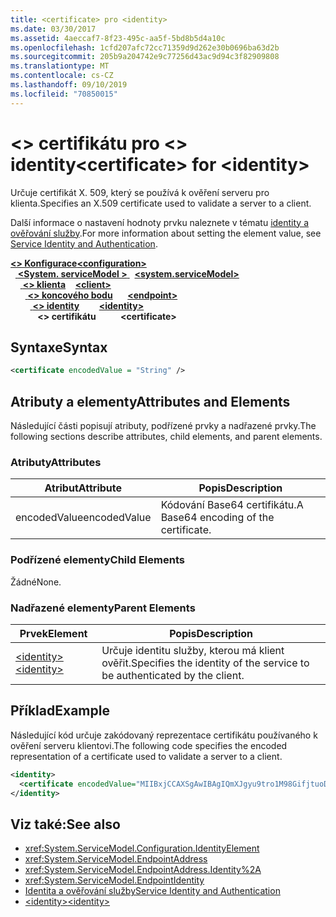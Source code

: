 ```yaml
---
title: <certificate> pro <identity>
ms.date: 03/30/2017
ms.assetid: 4aeccaf7-8f23-495c-aa5f-5bd8b5d4a10c
ms.openlocfilehash: 1cfd207afc72cc71359d9d262e30b0696ba63d2b
ms.sourcegitcommit: 205b9a204742e9c77256d43ac9d94c3f82909808
ms.translationtype: MT
ms.contentlocale: cs-CZ
ms.lasthandoff: 09/10/2019
ms.locfileid: "70850015"
---
```

# <a name="certificate-for-identity"></a><span data-ttu-id="10ca6-102">\<> certifikátu pro \<> identity</span><span class="sxs-lookup"><span data-stu-id="10ca6-102">\<certificate> for \<identity></span></span>
<span data-ttu-id="10ca6-103">Určuje certifikát X. 509, který se používá k ověření serveru pro klienta.</span><span class="sxs-lookup"><span data-stu-id="10ca6-103">Specifies an X.509 certificate used to validate a server to a client.</span></span>  
  
<span data-ttu-id="10ca6-104">Další informace o nastavení hodnoty prvku naleznete v tématu [identity a ověřování služby](../../../wcf/feature-details/service-identity-and-authentication.md).</span><span class="sxs-lookup"><span data-stu-id="10ca6-104">For more information about setting the element value, see [Service Identity and Authentication](../../../wcf/feature-details/service-identity-and-authentication.md).</span></span>  
  
<span data-ttu-id="10ca6-105">[ **\<> Konfigurace**](../configuration-element.md)</span><span class="sxs-lookup"><span data-stu-id="10ca6-105">[**\<configuration>**](../configuration-element.md)</span></span>\
<span data-ttu-id="10ca6-106">&nbsp;&nbsp;[ **\<System. serviceModel >** ](system-servicemodel.md)</span><span class="sxs-lookup"><span data-stu-id="10ca6-106">&nbsp;&nbsp;[**\<system.serviceModel>**](system-servicemodel.md)</span></span>\
<span data-ttu-id="10ca6-107">&nbsp;&nbsp;&nbsp;&nbsp;[ **\<> klienta**](client.md)</span><span class="sxs-lookup"><span data-stu-id="10ca6-107">&nbsp;&nbsp;&nbsp;&nbsp;[**\<client>**](client.md)</span></span>\
<span data-ttu-id="10ca6-108">&nbsp;&nbsp;&nbsp;&nbsp;&nbsp;&nbsp;[ **\<> koncového bodu**](endpoint-of-client.md)</span><span class="sxs-lookup"><span data-stu-id="10ca6-108">&nbsp;&nbsp;&nbsp;&nbsp;&nbsp;&nbsp;[**\<endpoint>**](endpoint-of-client.md)</span></span>\
<span data-ttu-id="10ca6-109">&nbsp;&nbsp;&nbsp;&nbsp;&nbsp;&nbsp;&nbsp;&nbsp;[ **\<> identity**](identity.md)</span><span class="sxs-lookup"><span data-stu-id="10ca6-109">&nbsp;&nbsp;&nbsp;&nbsp;&nbsp;&nbsp;&nbsp;&nbsp;[**\<identity>**](identity.md)</span></span>\
<span data-ttu-id="10ca6-110">&nbsp;&nbsp;&nbsp;&nbsp;&nbsp;&nbsp;&nbsp;&nbsp;&nbsp;&nbsp; **\<> certifikátu**</span><span class="sxs-lookup"><span data-stu-id="10ca6-110">&nbsp;&nbsp;&nbsp;&nbsp;&nbsp;&nbsp;&nbsp;&nbsp;&nbsp;&nbsp;**\<certificate>**</span></span>  
  
## <a name="syntax"></a><span data-ttu-id="10ca6-111">Syntaxe</span><span class="sxs-lookup"><span data-stu-id="10ca6-111">Syntax</span></span>  
  
```xml  
<certificate encodedValue = "String" />
```  
  
## <a name="attributes-and-elements"></a><span data-ttu-id="10ca6-112">Atributy a elementy</span><span class="sxs-lookup"><span data-stu-id="10ca6-112">Attributes and Elements</span></span>  
 <span data-ttu-id="10ca6-113">Následující části popisují atributy, podřízené prvky a nadřazené prvky.</span><span class="sxs-lookup"><span data-stu-id="10ca6-113">The following sections describe attributes, child elements, and parent elements.</span></span>  
  
### <a name="attributes"></a><span data-ttu-id="10ca6-114">Atributy</span><span class="sxs-lookup"><span data-stu-id="10ca6-114">Attributes</span></span>  
  
|<span data-ttu-id="10ca6-115">Atribut</span><span class="sxs-lookup"><span data-stu-id="10ca6-115">Attribute</span></span>|<span data-ttu-id="10ca6-116">Popis</span><span class="sxs-lookup"><span data-stu-id="10ca6-116">Description</span></span>|  
|---------------|-----------------|  
|<span data-ttu-id="10ca6-117">encodedValue</span><span class="sxs-lookup"><span data-stu-id="10ca6-117">encodedValue</span></span>|<span data-ttu-id="10ca6-118">Kódování Base64 certifikátu.</span><span class="sxs-lookup"><span data-stu-id="10ca6-118">A Base64 encoding of the certificate.</span></span>|  
  
### <a name="child-elements"></a><span data-ttu-id="10ca6-119">Podřízené elementy</span><span class="sxs-lookup"><span data-stu-id="10ca6-119">Child Elements</span></span>  
 <span data-ttu-id="10ca6-120">Žádné</span><span class="sxs-lookup"><span data-stu-id="10ca6-120">None.</span></span>  
  
### <a name="parent-elements"></a><span data-ttu-id="10ca6-121">Nadřazené elementy</span><span class="sxs-lookup"><span data-stu-id="10ca6-121">Parent Elements</span></span>  
  
|<span data-ttu-id="10ca6-122">Prvek</span><span class="sxs-lookup"><span data-stu-id="10ca6-122">Element</span></span>|<span data-ttu-id="10ca6-123">Popis</span><span class="sxs-lookup"><span data-stu-id="10ca6-123">Description</span></span>|  
|-------------|-----------------|  
|[<span data-ttu-id="10ca6-124">\<identity></span><span class="sxs-lookup"><span data-stu-id="10ca6-124">\<identity></span></span>](identity.md)|<span data-ttu-id="10ca6-125">Určuje identitu služby, kterou má klient ověřit.</span><span class="sxs-lookup"><span data-stu-id="10ca6-125">Specifies the identity of the service to be authenticated by the client.</span></span>|  
  
## <a name="example"></a><span data-ttu-id="10ca6-126">Příklad</span><span class="sxs-lookup"><span data-stu-id="10ca6-126">Example</span></span>  
 <span data-ttu-id="10ca6-127">Následující kód určuje zakódovaný reprezentace certifikátu používaného k ověření serveru klientovi.</span><span class="sxs-lookup"><span data-stu-id="10ca6-127">The following code specifies the encoded representation of a certificate used to validate a server to a client.</span></span>  
  
```xml  
<identity>
  <certificate encodedValue="MIIBxjCCAXSgAwIBAgIQmXJgyu9tro1M98GifjtuoDAJBgUrDgMCHQUAMBYxFDASBgNVBAMTC1Jvb3QgQWdlbmN5MB4XDTA2MDUxNzIxNDQyNVoXDTM5MTIzMTIzNTk1OVowKTEQMA4GA1UEChMHQ29udG9zbzEVMBMGA1UEAxMMaWRlbnRpdHkuY29tMIGfMA0GCSqGSIb3DQEBAQUAA4GNADCBiQKBgQDBmivcb8hYbh11hqVoDuB7zmJ2y230f" />
</identity>
```  
  
## <a name="see-also"></a><span data-ttu-id="10ca6-128">Viz také:</span><span class="sxs-lookup"><span data-stu-id="10ca6-128">See also</span></span>

- <xref:System.ServiceModel.Configuration.IdentityElement>
- <xref:System.ServiceModel.EndpointAddress>
- <xref:System.ServiceModel.EndpointAddress.Identity%2A>
- <xref:System.ServiceModel.EndpointIdentity>
- [<span data-ttu-id="10ca6-129">Identita a ověřování služby</span><span class="sxs-lookup"><span data-stu-id="10ca6-129">Service Identity and Authentication</span></span>](../../../wcf/feature-details/service-identity-and-authentication.md)
- [<span data-ttu-id="10ca6-130">\<identity></span><span class="sxs-lookup"><span data-stu-id="10ca6-130">\<identity></span></span>](identity.md)
